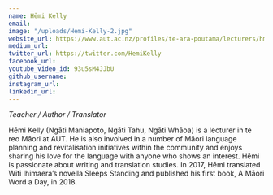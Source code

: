 ```yaml
---
name: Hēmi Kelly
email: 
image: "/uploads/Hemi-Kelly-2.jpg"
website_url: https://www.aut.ac.nz/profiles/te-ara-poutama/lecturers/hmi-kelly
medium_url: 
twitter_url: https://twitter.com/HemiKelly
facebook_url: 
youtube_video_id: 93u5sM4JJbU
github_username: 
instagram_url: 
linkedin_url: 
---
```


*Teacher / Author / Translator*

Hēmi Kelly (Ngāti Maniapoto, Ngāti Tahu, Ngāti Whāoa) is a lecturer in te reo Māori at AUT. He is also involved in a number of Māori language planning and revitalisation initiatives within the community and enjoys sharing his love for the language with anyone who shows an interest. Hēmi is passionate about writing and translation studies. In 2017, Hēmi translated Witi Ihimaera’s novella Sleeps Standing and published his first book, A Māori Word a Day, in 2018.
